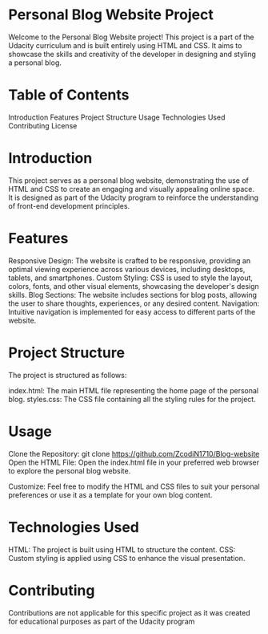 # Personal Blog Website Project

Welcome to the Personal Blog Website project! This project is a part of the Udacity curriculum and is built entirely using HTML and CSS. It aims to showcase the skills and creativity of the developer in designing and styling a personal blog.

# Table of Contents

Introduction
Features
Project Structure
Usage
Technologies Used
Contributing
License

# Introduction

This project serves as a personal blog website, demonstrating the use of HTML and CSS to create an engaging and visually appealing online space. It is designed as part of the Udacity program to reinforce the understanding of front-end development principles.

# Features

Responsive Design: The website is crafted to be responsive, providing an optimal viewing experience across various devices, including desktops, tablets, and smartphones.
Custom Styling: CSS is used to style the layout, colors, fonts, and other visual elements, showcasing the developer's design skills.
Blog Sections: The website includes sections for blog posts, allowing the user to share thoughts, experiences, or any desired content.
Navigation: Intuitive navigation is implemented for easy access to different parts of the website.

# Project Structure

The project is structured as follows:

index.html: The main HTML file representing the home page of the personal blog.
styles.css: The CSS file containing all the styling rules for the project.

# Usage

Clone the Repository:
git clone https://github.com/ZcodiN1710/Blog-website
Open the HTML File:
Open the index.html file in your preferred web browser to explore the personal blog website.

Customize:
Feel free to modify the HTML and CSS files to suit your personal preferences or use it as a template for your own blog content.

# Technologies Used

HTML: The project is built using HTML to structure the content.
CSS: Custom styling is applied using CSS to enhance the visual presentation.

# Contributing

Contributions are not applicable for this specific project as it was created for educational purposes as part of the Udacity program
